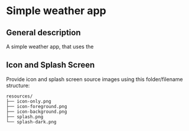 # Simple weather app

## General description

A simple weather app, that uses the


## Icon and Splash Screen

Provide icon and splash screen source images using this folder/filename structure:

```
resources/
├── icon-only.png
├── icon-foreground.png
├── icon-background.png
├── splash.png
└── splash-dark.png
```
